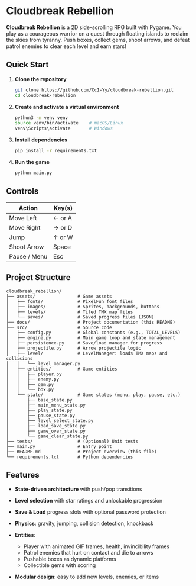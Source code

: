 # Cloudbreak Rebellion

**Cloudbreak Rebellion** is a 2D side-scrolling RPG built with Pygame. You play as a courageous warrior on a quest through floating islands to reclaim the skies from tyranny. Push boxes, collect gems, shoot arrows, and defeat patrol enemies to clear each level and earn stars!


## Quick Start

1. **Clone the repository**  
   ```bash
   git clone https://github.com/Cc1-Yy/cloudbreak-rebellion.git
   cd cloudbreak-rebellion
    ```

2. **Create and activate a virtual environment**

   ```bash
   python3 -m venv venv
   source venv/bin/activate    # macOS/Linux
   venv\Scripts\activate       # Windows
   ```

3. **Install dependencies**

   ```bash
   pip install -r requirements.txt
   ```

4. **Run the game**

   ```bash
   python main.py
   ```


## Controls

| Action       | Key(s) |
| ------------ | ------ |
| Move Left    | ← or A |
| Move Right   | → or D |
| Jump         | ↑ or W |
| Shoot Arrow  | Space  |
| Pause / Menu | Esc    |


## Project Structure

```
cloudbreak_rebellion/
├── assets/                # Game assets
│   ├── fonts/             # PixelFun font files
│   ├── images/            # Sprites, backgrounds, buttons
│   ├── levels/            # Tiled TMX map files
│   └── saves/             # Saved progress files (JSON)
├── docs/                  # Project documentation (this README)
├── src/                   # Source code
│   ├── config.py          # Global constants (e.g., TOTAL_LEVELS)
│   ├── engine.py          # Main game loop and state management
│   ├── persistence.py     # Save/load manager for progress
│   ├── projectile.py      # Arrow projectile logic
│   ├── level/             # LevelManager: loads TMX maps and collisions
│   │   └── level_manager.py
│   ├── entities/          # Game entities
│   │   ├── player.py
│   │   ├── enemy.py
│   │   ├── gem.py
│   │   └── box.py
│   └── state/             # Game states (menu, play, pause, etc.)
│       ├── base_state.py
│       ├── main_menu_state.py
│       ├── play_state.py
│       ├── pause_state.py
│       ├── level_select_state.py
│       ├── load_save_state.py
│       ├── game_over_state.py
│       └── game_clear_state.py
├── tests/                 # (Optional) Unit tests
├── main.py                # Entry point
├── README.md              # Project overview (this file)
└── requirements.txt       # Python dependencies
```


## Features

* **State-driven architecture** with push/pop transitions
* **Level selection** with star ratings and unlockable progression
* **Save & Load** progress slots with optional password protection
* **Physics**: gravity, jumping, collision detection, knockback
* **Entities**:

  * Player with animated GIF frames, health, invincibility frames
  * Patrol enemies that hurt on contact and die to arrows
  * Pushable boxes as dynamic platforms
  * Collectible gems with scoring
* **Modular design**: easy to add new levels, enemies, or items


